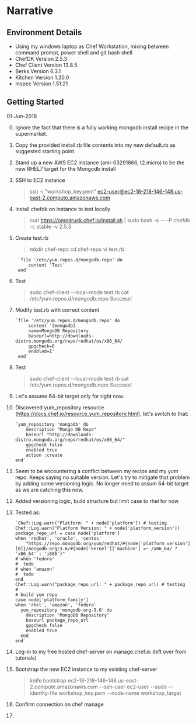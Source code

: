 # Narrative

## Environment Details
- Using my windows laptop as Chef Workstation, mixing between command prompt, power shell and git bash shell
- ChefDK Version 2.5.3
- Chef Client Version 13.8.5
- Berks Version 6.3.1
- Kitchen Version 1.20.0
- Inspec Version 1.51.21

## Getting Started
01-Jun-2018

0. Ignore the fact that there is a fully working mongodb install recipe in the supermarket.

1. Copy the provided install.rb file contents into my new default.rb as suggested starting point.

2. Stand up a new AWS EC2 instance (ami-03291866, t2.micro) to be the new RHEL7 target for the Mongodb install

3. SSH to EC2 instance
   > ssh -i "workshop_key.pem" ec2-user@ec2-18-218-146-148.us-east-2.compute.amazonaws.com

4. Install chefdk on instance to test locally
   >curl https://omnitruck.chef.io/install.sh | sudo bash -s -- -P chefdk -c stable -v 2.5.3

5. Create test.rb
   > mkdir chef-repo
   > cd chef-repo
   > vi test.rb

        `file '/etc/yum.repos.d/mongodb.repo' do
            content 'Test'
        end`

6. Test
   > sudo chef-client --local-mode test.rb
   > cat /etc/yum.repos.d/mongodb.repo
   Success!

7. Modify test.rb with correct content

       `file '/etc/yum.repos.d/mongodb.repo' do
            content '[mongodb]
            name=MongoDB Repository
            baseurl=http://downloads-distro.mongodb.org/repo/redhat/os/x86_64/
            gpgcheck=0
            enabled=1'
        end`

8. Test
   > sudo chef-client --local-mode test.rb
   > cat /etc/yum.repos.d/mongodb.repo
   Success!

9. Let's assume 64-bit target only for right now.

10. Discovered yum_repository resource (https://docs.chef.io/resource_yum_repository.html), let's switch to that:

        `yum_repository 'mongodb' do
            description "Mongo DB Repo"
            baseurl "http://downloads-distro.mongodb.org/repo/redhat/os/x86_64/"
            gpgcheck false
            enabled true 
            action :create
        end`

11. Seem to be encountering a conflict between my recipe and my yum repo. Keeps saying no suitable version. Let's try to mitigate that problem by adding some versioning logic. No longer need to assum 64-bit target as we are catching this now.

12. Added versioning logic, build structure but limit case to rhel for now

13. Tested as:

        `Chef::Log.warn("Platform: " + node['platform']) # testing
        Chef::Log.warn("Platform Version: " + node['platform_version'])
        package_repo_url = case node['platform']
        when 'redhat', 'oracle', 'centos' 
            "https://repo.mongodb.org/yum/redhat/#{node['platform_version'][0]}/mongodb-org/3.6/#{node['kernel']['machine'] =~ /x86_64/ ? 'x86_64' : 'i686'}"
        # when 'fedora'
        #  todo
        # when 'amazon'
        #  todo
        end
        Chef::Log.warn("package_repo_url: " + package_repo_url) # testing
        #
        # build yum repo
        case node['platform_family']
        when 'rhel', 'amazon', 'fedora'
          yum_repository 'mongodb-org-3.6' do
            description 'MongoDB Repository'
            baseurl package_repo_url
            gpgcheck false
            enabled true
          end
        end`

4. Log-in to my free hosted chef-server on manage.chef.io (left over from tutorials)

5. Bootstrap the new EC2 instance to my existing chef-server
   > knife bootstrap ec2-18-218-146-148.us-east-2.compute.amazonaws.com --ssh-user ec2-user --sudo --identity-file workshop_key.pem --node-name workshop_target

6. Confirm connection on chef manage

7. 